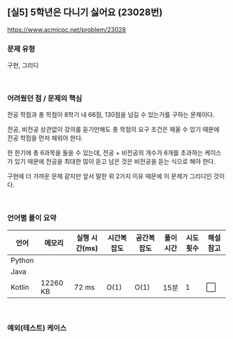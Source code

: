 ## [실5] 5학년은 다니기 싫어요 (23028번)

https://www.acmicpc.net/problem/23028

### 문제 유형

구현, 그리디

<br>

### 어려웠던 점 / 문제의 핵심

전공 학점과 총 학점이 8학기 내 66점, 130점을 넘길 수 있는가를 구하는 문제이다.

전공, 비전공 상관없이 강의를 듣기만해도 총 학점의 요구 조건은 채울 수 있기 때문에 전공 학점을 먼저 채워야 한다.

한 한기에 총 6과목을 들을 수 있는데, 전공 + 비전공의 개수가 6개를 초과하는 케이스가 있기 때문에 전공을 최대한 많이 듣고 남은 것은 비전공을 듣는 식으로 해야 한다.

구현에 더 가까운 문제 같지만 앞서 말한 위 2가지 이유 때문에 이 문제가 그리디인 것이다.

<br>

### 언어별 풀이 요약

| 언어   | 메모리   | 실행 시간(ms) | 시간복잡도 | 공간복잡도 | 풀이 시간 | 시도 횟수 | 해설 참고            |
| ------ | -------- | ------------- | ---------- | ---------- | --------- | --------- | -------------------- |
| Python |          |               |            |            |           |           |                      |
| Java   |          |               |            |            |           |           |                      |
| Kotlin | 12260 KB | 72 ms         | O(1)       | O(1)       | 15분      | 1         | :white_large_square: |

<br>

### 예외(테스트) 케이스

```
```

